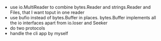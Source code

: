 - use io.MultiReader to combine bytes.Reader and strings.Reader and Files,  that I want toput in one reader
- use bufio instead of bytes.Buffer in places. bytes.Buffer implements all the io interfaces apart from io.loser and Seeker
- do two protocols
- handle the cli app by myself